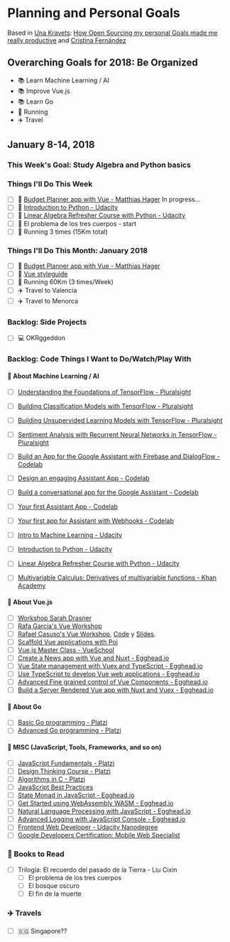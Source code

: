 # Planning and Personal Goals

Based in [Una Kravets](https://github.com/una): [How Open Sourcing my personal Goals made me really productive](https://una.im/personal-goals-guide/) and [Cristina Fernández](https://github.com/cristinafsanz/personal-goals)

## Overarching Goals for 2018: Be Organized
- 📚 Learn Machine Learning / AI
- 📚 Improve Vue.js
- 📚 Learn Go
- 🏃 Running
- ✈️ Travel

## January 8-14, 2018
### This Week's Goal: Study Algebra and Python basics
### Things I'll Do This Week
- [ ] 🚀 [Budget Planner app with Vue - Matthias Hager](https://matthiashager.com/complete-vuejs-application-tutorial) In progress...
- [ ] 🚀 [Introduction to Python - Udacity ](https://eu.udacity.com/course/introduction-to-python--ud1110)
- [ ] 🚀 [Linear Algebra Refresher Course with Python - Udacity](https://eu.udacity.com/course/linear-algebra-refresher-course--ud953)
- [ ] 📖 El problema de los tres cuerpos - start
- [ ] 🏃 Running 3 times (15Km total)

### Things I'll Do This Month: January 2018
- [ ] 🚀 [Budget Planner app with Vue - Matthias Hager](https://matthiashager.com/complete-vuejs-application-tutorial)
- [ ] 👀 [Vue styleguide](https://github.com/vue-styleguidist/vue-styleguidist)
- [ ] 🏃 Running 60Km (3 times/Week)
- [ ] ✈️ Travel to Valencia
- [ ] ✈️ Travel to Menorca

### Backlog: Side Projects
- [ ] 💻 OKRggeddon

### Backlog: Code Things I Want to Do/Watch/Play With

#### 🚀 About Machine Learning / AI
- [ ] [Understanding the Foundations of TensorFlow - Pluralsight](https://www.pluralsight.com/courses/tensorflow-understanding-foundations)
- [ ] [Building Classification Models with TensorFlow - Pluralsight](https://www.pluralsight.com/courses/tensorflow-building-classification-models)
- [ ] [Building Unsupervided Learning Models with TensorFlow - Pluralsight](https://www.pluralsight.com/courses/tensorflow-building-unsupervised-learning-models)
- [ ] [Sentiment Analysis with Recurrent Neural Networks in TensorFlow - Pluralsight](https://www.pluralsight.com/courses/tensorflow-sentiment-analysis-recurrent-neural-networks)
- [ ] [Build an App for the Google Assistant with Firebase and DialogFlow - Codelab](https://codelabs.developers.google.com/codelabs/assistant-codelab/index.html?index=..%2F..%2Findex#0)
- [ ] [Design an engaging Assistant App - Codelab](https://codelabs.developers.google.com/codelabs/conversation-design/index.html?index=..%2F..%2Findex#0)
- [ ] [Build a conversational app for the Google Assistant - Codelab](https://codelabs.developers.google.com/codelabs/assistant-dialogflow-nodejs/index.html?index=..%2F..%2Findex#0)
- [ ] [Your first Assistant App - Codelab](https://codelabs.developers.google.com/codelabs/your-first-kids-action-on-google/index.html?index=..%2F..%2Findex#0)
- [ ] [Your first app for Assistant with Webhooks - Codelab](https://codelabs.developers.google.com/codelabs/your-first-action-on-google-with-webhook/index.html?index=..%2F..%2Findex#0)
- [ ] [Intro to Machine Learning - Udacity](https://eu.udacity.com/course/intro-to-machine-learning--ud120)
- [ ] [Introduction to Python - Udacity ](https://eu.udacity.com/course/introduction-to-python--ud1110)
- [ ] [Linear Algebra Refresher Course with Python - Udacity](https://eu.udacity.com/course/linear-algebra-refresher-course--ud953)
- [ ] [Multivariable Calculus: Derivatives of multivariable functions - Khan Academy](https://www.khanacademy.org/math/multivariable-calculus/multivariable-derivatives)


#### 🚀 About Vue.js
- [ ] [Workshop Sarah Drasner](https://github.com/sdras/intro-to-vue)
- [ ] [Rafa García's Vue Workshop](https://github.com/rafagarcia/vueling)
- [ ] [Rafael Casuso's Vue Workshop](https://www.youtube.com/watch?v=SkR_3BGmqRc), [Code](https://github.com/VueJSMadrid/vue-workshop) y [Slides](https://www.slideshare.net/RafaelCasusoRomate/intro-to-vuejs-workshop).
- [ ] [Scaffold Vue applications with Poi](https://alligator.io/vuejs/vue-scaffold-poi/)
- [ ] [Vue.js Master Class - VueSchool](https://vueschool.io/courses/the-vuejs-master-class)
- [ ] [Create a News app with Vue and Nuxt - Egghead.io](https://egghead.io/courses/create-a-news-app-with-vue-js-and-nuxt)
- [ ] [Vue State management with Vuex and TypeScript - Egghead.io](https://egghead.io/courses/vue-js-state-management-with-vuex-and-typescript)
- [ ] [Use TypeScript to develop Vue web applications - Egghead.io](https://egghead.io/courses/use-typescript-to-develop-vue-js-web-applications)
- [ ] [Advanced Fine grained control of Vue Components - Egghead.io](https://egghead.io/courses/advanced-fine-grained-control-of-vue-js-components)
- [ ] [Build a Server Rendered Vue app with Nuxt and Vuex - Egghead.io](https://egghead.io/courses/build-a-server-rendered-vue-js-app-with-nuxt-and-vuex)

#### 🚀 About Go
- [ ] [Basic Go programming - Platzi](https://platzi.com/cursos/go-basico/)
- [ ] [Advanced Go programming - Platzi](https://platzi.com/cursos/go-avanzado/)

#### 🚀 MISC (JavaScript, Tools, Frameworks, and so on)
- [ ] [JavaScript Fundamentals - Platzi](https://platzi.com/cursos/fundamentos-javascript/)
- [ ] [Design Thinking Course - Platzi](https://platzi.com/think)
- [ ] [Algorithms in C - Platzi](https://platzi.com/cursos/algoritmos/)
- [ ] [JavaScript Best Practices](https://github.com/excellalabs/js-best-practices-workshopper)
- [ ] [State Monad in JavaScript - Egghead.io](https://egghead.io/courses/state-monad-in-javascript)
- [ ] [Get Started using WebAssembly WASM - Egghead.io](https://egghead.io/courses/get-started-using-webassembly-wasm)
- [ ] [Natural Language Processing with JavaScript - Egghead.io](https://egghead.io/courses/natural-language-processing-in-javascript-with-natural)
- [ ] [Advanced Logging with JavaScript Console - Egghead.io](https://egghead.io/courses/js-console-for-power-users)
- [ ] [Frontend Web Developer - Udacity Nanodegree](https://eu.udacity.com/course/front-end-web-developer-nanodegree--nd001)
- [ ] [Google Developers Certification: Mobile Web Specialist](https://developers.google.com/training/certification/mobile-web-specialist/)

### 📖 Books to Read
- [ ] Trilogía: El recuerdo del pasado de la Tierra - Liu Cixin
    - [ ] El problema de los tres cuerpos
    - [ ] El bosque oscuro
    - [ ] El fin de la muerte

### ✈️ Travels
- [ ] 🇸🇬 Singapore??
